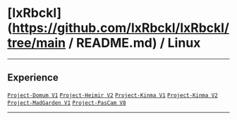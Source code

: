 # [lxRbckl](https://github.com/lxRbckl/lxRbckl/tree/main / README.md) / Linux

---

## Experience
[`Project-Domum V1`](https://github.com/lxRbckl/Project-Domum/blob/V1/README.md) [`Project-Heimir V2`](https://github.com/lxRbckl/Project-Heimir/blob/V2/README.md) [`Project-Kinma V1`](https://github.com/lxRbckl/Project-Kinma/blob/V1/README.md) [`Project-Kinma V2`](https://github.com/lxRbckl/Project-Kinma/blob/V2/README.md) [`Project-MadGarden V1`](https://github.com/lxRbckl/Project-MadGarden/blob/V1/README.md) [`Project-PasCam V8`](https://github.com/lxRbckl/Project-PasCam/blob/V8/README.md)

---
